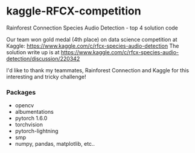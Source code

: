 # kaggle-RFCX-competition
Rainforest Connection Species Audio Detection - top 4 solution code


Our team  won gold medal (4th place) on data science competition at Kaggle: https://www.kaggle.com/c/rfcx-species-audio-detection 
The solution write up is at https://www.kaggle.com/c/rfcx-species-audio-detection/discussion/220342

I'd like to thank my teammates, Rainforest Connection and Kaggle for this interesting and tricky challenge!


### Packages
 
  - opencv
  - albumentations
  - pytorch 1.6.0
  - torchvision
  - pytorch-lightning
  - smp
  - numpy, pandas, matplotlib, etc..
